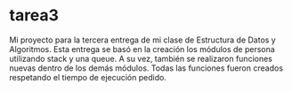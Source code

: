 # tarea3

Mi proyecto para la tercera entrega de mi clase de Estructura de Datos y Algoritmos. Esta entrega se basó en la creación los módulos de persona utilizando stack y una queue. A su vez, también se realizaron funciones nuevas dentro de los demás módulos. Todas las funciones fueron creados respetando el tiempo de ejecución pedido.
